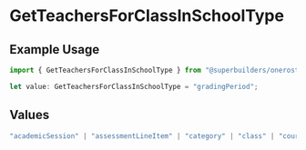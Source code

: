 # GetTeachersForClassInSchoolType

## Example Usage

```typescript
import { GetTeachersForClassInSchoolType } from "@superbuilders/oneroster/models/operations";

let value: GetTeachersForClassInSchoolType = "gradingPeriod";
```

## Values

```typescript
"academicSession" | "assessmentLineItem" | "category" | "class" | "course" | "demographics" | "enrollment" | "gradingPeriod" | "lineItem" | "org" | "resource" | "result" | "scoreScale" | "student" | "teacher" | "term" | "user" | "componentResource" | "courseComponent"
```